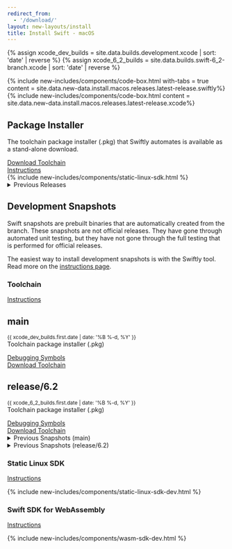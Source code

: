 ```yaml
---
redirect_from:
  - '/download/'
layout: new-layouts/install
title: Install Swift - macOS
---
```


{% assign xcode_dev_builds = site.data.builds.development.xcode | sort: 'date' | reverse %}
{% assign xcode_6_2_builds = site.data.builds.swift-6_2-branch.xcode | sort: 'date' | reverse %}

<div class="content">
  <div class="release-box section">
    <div class="content">
      {% include new-includes/components/code-box.html with-tabs = true content = site.data.new-data.install.macos.releases.latest-release.swiftly%}
    </div>
  </div>
  <div class="release-box section">
    <div class="content">
      {% include new-includes/components/code-box.html content = site.data.new-data.install.macos.releases.latest-release.xcode%}
    </div>
  </div>
  <div class="releases-grid">
    <div class="release-box section">
      <div class="content">
        <div class="code-box content-wrapper">
          <h2>Package Installer</h2>
          <p class="body-copy">
            The toolchain package installer (.pkg) that Swiftly automates is available as a stand-alone download.
          </p>
          <div class="link-wrapper">
            <a href="https://download.swift.org/{{ site.data.builds.swift_releases.last.tag | downcase }}/xcode/{{ site.data.builds.swift_releases.last.tag }}/{{ site.data.builds.swift_releases.last.tag }}-osx.pkg" class="body-copy">Download Toolchain</a>
          </div>
          <div class="link-single">
            <a href="/install/macos/package_installer" class="body-copy">Instructions</a>
          </div>
        </div>
      </div>
    </div>
    <div class="release-box section">
      <div class="content">
        {% include new-includes/components/static-linux-sdk.html %}
      </div>
    </div>
  </div>
  <div class="release-box section">
    <div class="content">
        <details class="download" style="margin-bottom: 0;">
        <summary>Previous Releases</summary>
        {% include_relative _older-releases.md %}
        </details>
    </div>
  </div>
  <h2>Development Snapshots</h2>
  <div>
    <p class="content-copy">Swift snapshots are prebuilt binaries that are automatically created from the branch. These snapshots are not official releases. They have gone through automated unit testing, but they have not gone through the full testing that is performed for official releases.</p>
    <p class="content-copy">The easiest way to install development snapshots is with the Swiftly tool. Read more on the <a href="/install/macos/swiftly">instructions page</a>.</p>
  </div>
  <h3>Toolchain</h3>
  <div>
    <p class="content-copy">
      <a class="content-link" href="/install/macos/package_installer">Instructions</a>
    </p>
  </div>
  <div class="releases-grid">
    <div class="release-box section">
      <div class="content">
        <div class="code-box content-wrapper">
          <h2>main</h2>
          <p class="body-copy">
            <small>{{ xcode_dev_builds.first.date | date: '%B %-d, %Y' }}</small><br />
            Toolchain package installer (.pkg)
          </p>
          <div class="link-wrapper">
            <a href="https://download.swift.org/development/xcode/{{ xcode_dev_builds.first.dir }}/{{ xcode_dev_builds.first.debug_info }}" class="body-copy">Debugging Symbols</a>
          </div>
          <div class="link-wrapper">
            <a href="https://download.swift.org/development/xcode/{{ xcode_dev_builds.first.dir }}/{{ xcode_dev_builds.first.download }}" class="body-copy">Download Toolchain</a>
          </div>
        </div>
      </div>
    </div>
    <div class="release-box section">
      <div class="content">
        <div class="code-box content-wrapper">
          <h2>release/6.2</h2>
          <p class="body-copy">
            <small>{{ xcode_6_2_builds.first.date | date: '%B %-d, %Y' }}</small><br />
            Toolchain package installer (.pkg)
          </p>
          <div class="link-wrapper">
            <a href="https://download.swift.org/swift-6.2-branch/xcode/{{ xcode_6_2_builds.first.dir }}/{{ xcode_6_2_builds.first.debug_info }}" class="body-copy">Debugging Symbols</a>
          </div>
          <div class="link-wrapper">
            <a href="https://download.swift.org/swift-6.2-branch/xcode/{{ xcode_6_2_builds.first.dir }}/{{ xcode_6_2_builds.first.download }}" class="body-copy">Download Toolchain</a>
          </div>
        </div>
      </div>
    </div>
  </div>
  <div class="release-box section">
    <div class="content">
        <details class="download" style="margin-bottom: 0;">
        <summary>Previous Snapshots (main)</summary>
        {% include_relative _older-development-snapshots.md %}
        </details>
    </div>
  </div>
  <div class="release-box section">
    <div class="content">
        <details class="download" style="margin-bottom: 0;">
        <summary>Previous Snapshots (release/6.2)</summary>
        {% include_relative _older-6_2-snapshots.md %}
        </details>
    </div>
  </div>
  <h3>Static Linux SDK</h3>
  <div>
    <p class="content-copy">
      <a class="content-link" href="/documentation/articles/static-linux-getting-started.html">Instructions</a>
    </p>
  </div>
  {% include new-includes/components/static-linux-sdk-dev.html %}
   <h3>Swift SDK for WebAssembly</h3>
  <div>
    <p class="content-copy">
      <a class="content-link" href="/documentation/articles/wasm-getting-started.html">Instructions</a>
    </p>
  </div>
  {% include new-includes/components/wasm-sdk-dev.html %}
</div>
